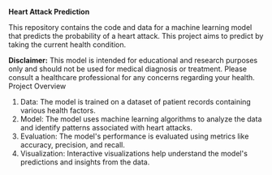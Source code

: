 **Heart Attack Prediction**

This repository contains the code and data for a machine learning model that predicts the probability of a heart attack. This project aims to predict by taking the current health condition.

**Disclaimer:** This model is intended for educational and research purposes only and should not be used for medical diagnosis or treatment. Please consult a healthcare professional for any concerns regarding your health.
Project Overview
1) Data: The model is trained on a dataset of patient records containing various health factors.
2) Model: The model uses machine learning algorithms to analyze the data and identify patterns associated with heart attacks.
3) Evaluation: The model's performance is evaluated using metrics like accuracy, precision, and recall.
4) Visualization: Interactive visualizations help understand the model's predictions and insights from the data.
    
